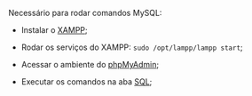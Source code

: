 Necessário para rodar comandos MySQL:
- Instalar o [XAMPP](https://www.edivaldobrito.com.br/como-instalar-o-xampp-no-linux/);

- Rodar os serviços do XAMPP: `sudo /opt/lampp/lampp start`;

- Acessar o ambiente do [phpMyAdmin](http://localhost/phpmyadmin/);

- Executar os comandos na aba [SQL](http://localhost/phpmyadmin/index.php?route=/server/sql);
